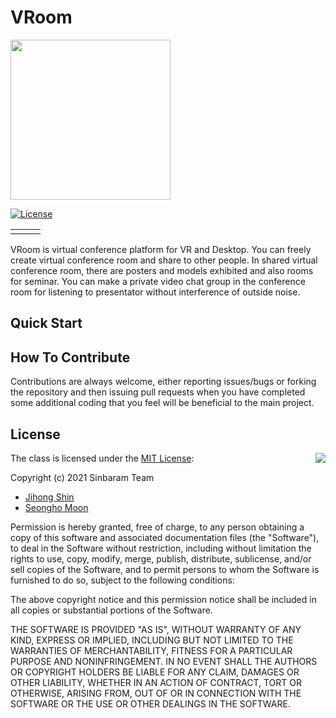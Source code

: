# VRoom

<img src="https://www.pusan.ac.kr/_contents/kor/_Img/07Intro/ui07.jpg" width=256 height=256 />

[![License](https://img.shields.io/badge/Licence-MIT-blue.svg)](./LICENSE)

|           |           |           |
|-----------|-----------|-----------|
|           |           |           |

VRoom is virtual conference platform for VR and Desktop. 
You can freely create virtual conference room and share to other people.
In shared virtual conference room, there are posters and models exhibited and also rooms for seminar.
You can make a private video chat group in the conference room for listening to presentator without interference of outside noise.

## Quick Start

## How To Contribute

Contributions are always welcome, either reporting issues/bugs or forking the repository and then issuing pull requests when you have completed some additional coding that you feel will be beneficial to the main project.

## License

<img align="right" src="http://opensource.org/trademarks/opensource/OSI-Approved-License-100x137.png">

The class is licensed under the [MIT License](http://opensource.org/licenses/MIT):

Copyright (c) 2021 Sinbaram Team

  * [Jihong Shin](https://github.com/snowapril)
  * [Seongho Moon](https://github.com/snowapril)

Permission is hereby granted, free of charge, to any person obtaining a copy of this software and associated documentation files (the "Software"), to deal in the Software without restriction, including without limitation the rights to use, copy, modify, merge, publish, distribute, sublicense, and/or sell copies of the Software, and to permit persons to whom the Software is furnished to do so, subject to the following conditions:

The above copyright notice and this permission notice shall be included in all copies or substantial portions of the Software.

THE SOFTWARE IS PROVIDED "AS IS", WITHOUT WARRANTY OF ANY KIND, EXPRESS OR IMPLIED, INCLUDING BUT NOT LIMITED TO THE WARRANTIES OF MERCHANTABILITY, FITNESS FOR A PARTICULAR PURPOSE AND NONINFRINGEMENT. IN NO EVENT SHALL THE AUTHORS OR COPYRIGHT HOLDERS BE LIABLE FOR ANY CLAIM, DAMAGES OR OTHER LIABILITY, WHETHER IN AN ACTION OF CONTRACT, TORT OR OTHERWISE, ARISING FROM, OUT OF OR IN CONNECTION WITH THE SOFTWARE OR THE USE OR OTHER DEALINGS IN THE SOFTWARE.